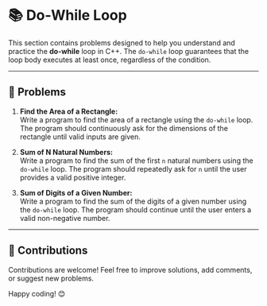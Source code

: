 # 📚 Do-While Loop

This section contains problems designed to help you understand and practice the **do-while** loop in C++. The `do-while` loop guarantees that the loop body executes at least once, regardless of the condition.

---

## 🚀 Problems

1. **Find the Area of a Rectangle:**  
   Write a program to find the area of a rectangle using the `do-while` loop. The program should continuously ask for the dimensions of the rectangle until valid inputs are given.

2. **Sum of N Natural Numbers:**  
   Write a program to find the sum of the first `n` natural numbers using the `do-while` loop. The program should repeatedly ask for `n` until the user provides a valid positive integer.

3. **Sum of Digits of a Given Number:**  
   Write a program to find the sum of the digits of a given number using the `do-while` loop. The program should continue until the user enters a valid non-negative number.

---

## 🤝 Contributions

Contributions are welcome! Feel free to improve solutions, add comments, or suggest new problems.

Happy coding! 😊
